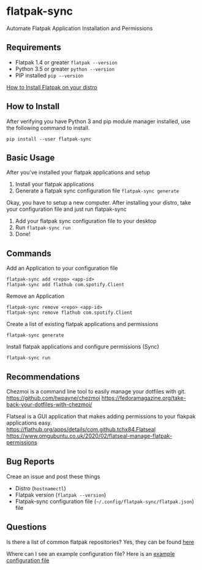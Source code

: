 # flatpak-sync
Automate Flatpak Application Installation and Permissions

## Requirements 

* Flatpak 1.4 or greater ```flatpak --version```
* Python 3.5 or greater ```python --version```
* PIP installed ```pip --version```

[How to Install Flatpak on your distro](https://flatpak.org/setup/)

## How to Install

After verifying you have Python 3 and pip module manager installed, use the
following command to install.
```
pip install --user flatpak-sync
```

## Basic Usage

After you've installed your flatpak applications and setup
1. Install your flatpak applications
2. Generate a flatpak sync configuration file
`flatpak-sync generate`


Okay, you have to setup a new computer. After installing your distro, take your configuration file and just run flatpak-sync

1. Add your flatpak sync configuration file to your desktop
2. Run `flatpak-sync run`
3. Done!

## Commands

Add an Application to your configuration file
```
flatpak-sync add <repo> <app-id>
flatpak-sync add flathub com.spotify.Client
```

Remove an Application
```
flatpak-sync remove <repo> <app-id>
flatpak-sync remove flathub com.spotify.Client
```

Create a list of existing flatpak applications and permissions
```
flatpak-sync generate
```

Install flatpak applications and configure permissions (Sync)
```
flatpak-sync run
```


## Recommendations

Chezmoi is a command line tool to easily manage your dotfiles with git. 
https://github.com/twpayne/chezmoi
https://fedoramagazine.org/take-back-your-dotfiles-with-chezmoi/

Flatseal is a GUI application that makes adding permissions to your flakpak applications easy.
https://flathub.org/apps/details/com.github.tchx84.Flatseal
https://www.omgubuntu.co.uk/2020/02/flatseal-manage-flatpak-permissions

## Bug Reports

Creae an issue and post these things
* Distro (`hostnamectl`)
* Flatpak version (`flatpak --version`)
* Flatpak-sync configuration file (`~/.config/flatpak-sync/flatpak.json`) file

## Questions

Is there a list of common flatpak repositories?
Yes, they can be found [here](https://github.com/jeteokeeffe/flatpak-sync/blob/master/data/common-repos.json)

Where can I see an example configuration file?
Here is an [example configuration file](https://github.com/jeteokeeffe/flatpak-sync/blob/master/data/example-flatpak-configuration.yaml)

